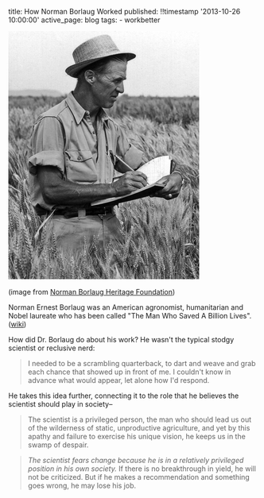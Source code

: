 title: How Norman Borlaug Worked
published: !!timestamp '2013-10-26 10:00:00'
active_page: blog
tags:
    - workbetter

![Borlaug in a field](/static/images/20131026-borlaug.gif)

(image from [Norman Borlaug Heritage Foundation](http://www.normanborlaug.org/)) 

Norman Ernest Borlaug was an American agronomist, humanitarian and Nobel laureate who has been called "The Man Who Saved A Billion Lives". ([wiki](http://en.wikipedia.org/wiki/Norman_Borlaug))

How did Dr. Borlaug do about his work? He wasn't the typical stodgy scientist or reclusive nerd:

> I needed to be a scrambling quarterback, to dart and weave and grab each chance that showed up in front of me. I couldn't know in advance what would appear, let alone how I'd respond.

He takes this idea further, connecting it to the role that he believes the scientist should play in society–

> The scientist is a privileged person, the man who should lead us out of the wilderness of static, unproductive agriculture, and yet by this apathy and failure to exercise his unique vision, he keeps us in the swamp of despair.

> *The scientist fears change because he is in a relatively privileged position in his own society.* If there is no breakthrough in yield, he will not be criticized. But if he makes a recommendation and something goes wrong, he may lose his job.